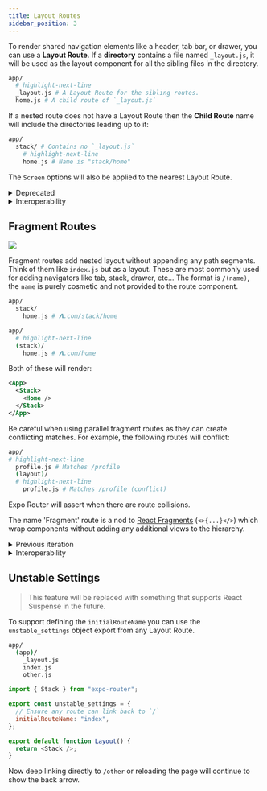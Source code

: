 ```yaml
---
title: Layout Routes
sidebar_position: 3
---
```


To render shared navigation elements like a header, tab bar, or drawer, you can use a **Layout Route**.
If a **directory** contains a file named `_layout.js`, it will be used as the layout component for all the sibling files in the directory.

```bash title="File System"
app/
  # highlight-next-line
  _layout.js # A Layout Route for the sibling routes.
  home.js # A child route of `_layout.js`
```

If a nested route does not have a Layout Route then the **Child Route** name will include the directories leading up to it:

```bash title="File System"
app/
  stack/ # Contains no `_layout.js`
    # highlight-next-line
    home.js # Name is "stack/home"
```

The `Screen` options will also be applied to the nearest Layout Route.

<details>
  <summary>Deprecated</summary>

During the Beta, Layout Routes were defined by creating a file outside the directory with the same name as the directory. This is no longer supported.

</details>

<details>
  <summary>Interoperability</summary>

Nested routes are used to implement nested navigation in [React Navigation](https://reactnavigation.org/docs/nesting-navigators).

This convention is analogous to [nested routing](https://remix.run/docs/en/v1/guides/routing#what-is-nested-routing) (same format) in Remix.
Layout routes are also similar to `pages/_app.js` in Next.js.

</details>

## Fragment Routes

![](./assets/fragment-routes.png)

Fragment routes add nested layout without appending any path segments. Think of them like `index.js` but as a layout. These are most commonly used for adding navigators like tab, stack, drawer, etc... The format is `/(name)`, the `name` is purely cosmetic and not provided to the route component.

```bash title="File System"
app/
  stack/
    home.js # 𝝠.com/stack/home

app/
  # highlight-next-line
  (stack)/
    home.js # 𝝠.com/home
```

Both of these will render:

```xml
<App>
  <Stack>
    <Home />
  </Stack>
</App>
```

Be careful when using parallel fragment routes as they can create conflicting matches. For example, the following routes will conflict:

```bash title="File System"
app/
# highlight-next-line
  profile.js # Matches /profile
  (layout)/
  # highlight-next-line
    profile.js # Matches /profile (conflict)
```

Expo Router will assert when there are route collisions.

The name 'Fragment' route is a nod to [React Fragments](https://reactjs.org/docs/fragments.html) (`<>{...}</>`) which wrap components without adding any additional views to the hierarchy.

<details>
  <summary>Previous iteration</summary>

We originally considered using `index/` instead of `(index)/` since the leaf variation is automatically collapsed. This was rejected because `/index/index` was not a valid path for fragments but it was for leaf routes. Theoretically we should also be able to support multiple fragments in a single directory for swapping parent layouts.

</details>

<details>
  <summary>Interoperability</summary>

The Fragment convention is similar to:

- Groups in [SvelteKit](https://kit.svelte.dev/docs/advanced-routing#advanced-layouts-group) (`(group)`).
- [pathless layout routes](https://remix.run/docs/en/v1/guides/routing#pathless-layout-routes) in Remix (`__group`)
- [Route Groups](https://nextjs.org/blog/layouts-rfc#route-groups) in the upcoming Next.js layouts RFC (`(group)`).

</details>

## Unstable Settings

> This feature will be replaced with something that supports React Suspense in the future.

To support defining the `initialRouteName` you can use the `unstable_settings` object export from any Layout Route.

```bash title="File System"
app/
  (app)/
    _layout.js
    index.js
    other.js
```

```js title=app/(app)/_layout.tsx
import { Stack } from "expo-router";

export const unstable_settings = {
  // Ensure any route can link back to `/`
  initialRouteName: "index",
};

export default function Layout() {
  return <Stack />;
}
```

Now deep linking directly to `/other` or reloading the page will continue to show the back arrow.
